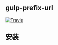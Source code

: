 ## gulp-prefix-url

[![Travis](https://travis-ci.org/xdimh/gulp-prefix-url.svg?branch=master&style=plastic)]()

## 安装
